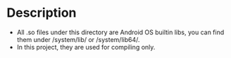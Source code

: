 # Description

- All .so files under this directory are Android OS builtin libs, you can find them under /system/lib/ or /system/lib64/.
- In this project, they are used for compiling only.